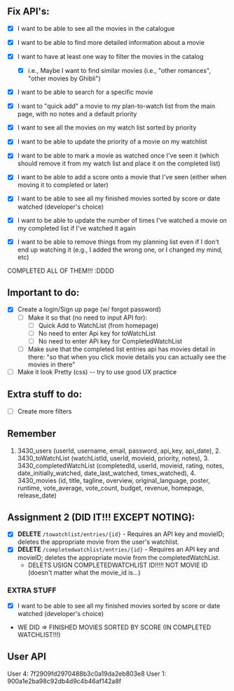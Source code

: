 ## Fix API's:
- [x] I want to be able to see all the movies in the catalogue
- [x] I want to be able to find more detailed information about a movie
- [x] I want to have at least one way to filter the movies in the catalog
    - [x] i.e., Maybe I want to find similar movies (i.e., "other romances", "other movies by Ghibli")
- [x] I want to be able to search for a specific movie
- [x] I want to "quick add" a movie to my plan-to-watch list from the main page, with no notes and a default priority
- [x] I want to see all the movies on my watch list sorted by priority
- [x] I want to be able to update the priority of a movie on my watchlist
- [x] I want to be able to mark a movie as watched once I've seen it (which should remove it from my watch list and place it on the completed list)
- [x] I want to be able to add a score onto a movie that I've seen (either when moving it to completed or later)

- [X] I want to be able to see all my finished movies sorted by score or date watched (developer's choice) 
- [x] I want to be able to update the number of times I've watched a movie on my completed list if I've watched it again
- [x] I want to be able to remove things from my planning list even if I don't end up watching it (e.g., I added the wrong one, or I changed my mind, etc)

COMPLETED ALL OF THEM!!! :DDDD


## Important to do:
- [x] Create a login/Sign up page (w/ forgot password)
  - [ ] Make it so that (no need to input API for):
    - [ ] Quick Add to WatchList (from homepage)
    - [ ] No need to enter Api key for toWatchList
    - [ ] No need to enter APi key for CompletedWatchList
  - [ ] Make sure that the completed list entries api has movies detail in there: "so that when you click movie details you can actually see the movies in there"
- [ ] Make it look Pretty (css) -- try to use good UX practice 
  
## Extra stuff to do:
- [ ] Create more filters

## Remember
 1. 3430_users (userId, username, email, password, api_key, 	api_date), 2. 3430_toWatchList (watchListId, userId, movieid, priority, notes), 3. 3430_completedWatchList (completedId, userId, movieid, rating, notes, date_initially_watched, date_last_watched, times_watched), 4. 3430_movies (id, title, tagline, overview, 	original_language, poster, runtime, vote_average, vote_count, 	budget, revenue, homepage, release_date)

## Assignment 2 (DID IT!!! EXCEPT NOTING):
- [x] **DELETE** `/towatchlist/entries/{id}` - Requires an API key and movieID; deletes the appropriate movie from the user's watchlist. 
- [x] **DELETE** `/completedwatchlist/entries/{id}` - Requires an API key and movieID; deletes the appropriate movie from the completedWatchList. 
    - DELETS USIGN COMPLETEDWATCHLIST ID!!!!! NOT MOVIE ID (doesn't matter what the movie_id is...)

### EXTRA STUFF
- [X] I want to be able to see all my finished movies sorted by score or date watched (developer's choice) 
- WE DID => FINISHED MOVIES SORTED BY SCORE (IN COMPLETED WATCHLIST!!!)

## User API
User 4: 7f2909fd2970488b3c0a19da2eb803e8
User 1: 900a1e2ba98c92db4d9c4b46af142a8f

